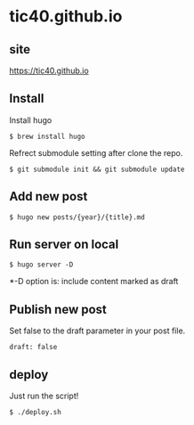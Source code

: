 # tic40.github.io

## site

https://tic40.github.io

## Install

Install hugo
```
$ brew install hugo
```

Refrect submodule setting after clone the repo.
```
$ git submodule init && git submodule update
```


## Add new post

```
$ hugo new posts/{year}/{title}.md
```

## Run server on local


```
$ hugo server -D
```
*-D option is: include content marked as draft

## Publish new post

Set false to the draft parameter in your post file.

```
draft: false
```

## deploy

Just run the script!
```
$ ./deploy.sh
```
